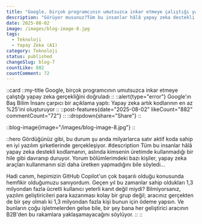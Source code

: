 ```yaml
---
title: "Google, birçok programcının umutsuzca inkar etmeye çalıştığı yapay zeka gerçekliğini doğruladı"
description: "Görüyor musunuz?Tüm bu insanlar hâlâ yapay zeka destekli kodlamanın, üretimde kimsenin kullanmadığı bir hile gibi davranıyor. Yorum bölümlerimdeki bazı kişiler, yapay zeka araçları kullanmanın sizi daha üretken yapmadığını bile söyledi... Hadi canım, hepimizin GitHub Copilot'un çok başarılı olduğu konusunda hemfikir olduğumuzu sanıyordum. Geçen yıl bu zamanlar sahip oldukları 1,3 milyondan fazla ücretli kullanıcı bunun kanıtı değil miydi? Bilmiyorsanız, yazılım geliştiricileri para kazanması kolay bir grup değil; aracınız gerçekten de bir şey olmalı ki 1,3 milyondan fazla kişi bunun için ödeme yapsın.Ve bunların çoğu işletmelerden gelse bile, bir şey bana her geliştirici aracının B2B'den bu rakamlara yaklaşamayacağını söylüyor."
date: 2025-08-02
image: /images/blog-image-8.jpg
tags:
  - Teknoloji
  - Yapay Zeka (AI)
category: Teknoloji
status: published
changeSlug: blog-7
countLike: 882
countComment: 72
---
```


::card
::my-title
Google, birçok programcının umutsuzca inkar etmeye çalıştığı yapay zeka gerçekliğini doğruladı
::
::alert{type="error"}
Google'ın Baş Bilim İnsanı çarpıcı bir açıklama yaptı: Yapay zeka artık kodlarının en az %25'ini oluşturuyor
::
::post-features{date="2025-08-02" likeCount="882" commentCount="72"}
::
::dropdown{share="Share"}
::

::blog-image{image="/images/blog-image-8.jpg"}
::

::hero
Gördüğünüz gibi, bu durum şu anda milyarlarca satır aktif koda sahip en iyi yazılım şirketlerinde gerçekleşiyor.
#description
Tüm bu insanlar hâlâ yapay zeka destekli kodlamanın, aslında kimsenin üretimde kullanmadığı bir hile gibi davranıp duruyor.
Yorum bölümlerimdeki bazı kişiler, yapay zeka araçları kullanmanın sizi daha üretken yapmadığını bile söyledi...


Hadi canım, hepimizin GitHub Copilot'un çok başarılı olduğu konusunda hemfikir olduğumuzu sanıyordum. Geçen yıl bu zamanlar sahip oldukları 1,3 milyondan fazla ücretli kullanıcı yeterli kanıt değil miydi?
Bilmiyorsanız, yazılım geliştiricileri para kazanması kolay bir grup değil; aracınız gerçekten de bir şey olmalı ki 1,3 milyondan fazla kişi bunun için ödeme yapsın.
Ve bunların çoğu işletmelerden gelse bile, bir şey bana her geliştirici aracının B2B'den bu rakamlara yaklaşamayacağını söylüyor.
::
::
